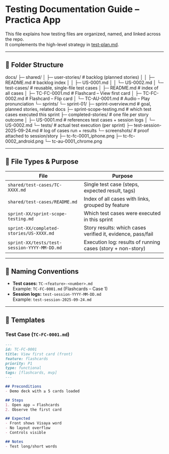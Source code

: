 # Testing Documentation Guide – Practica App

This file explains how testing files are organized, named, and linked across the repo.  
It complements the high-level strategy in [test-plan.md](./test-plan.md).

---

## 📂 Folder Structure

docs/
├─ shared/
│  ├─ user-stories/                  # backlog (planned stories)
│  │   ├─ README.md                  # backlog index
│  │   ├─ US-0001.md
│  │   └─ US-0002.md
│  └─ test-cases/                    # reusable, single-file test cases
│      ├─ README.md                  # index of all cases
│      ├─ TC-FC-0001.md              # Flashcard – View first card
│      ├─ TC-FC-0002.md              # Flashcard – Flip card
│      └─ TC-AU-0001.md              # Audio – Play pronunciation
└─ sprints/
   └─ sprint-01/
      ├─ sprint-overview.md          # goal, planned stories, related docs
      ├─ sprint-scope-testing.md     # which test cases executed this sprint
      ├─ completed-stories/          # one file per story outcome
      │   ├─ US-0001.md              # references test cases + session logs
      │   └─ US-0002.md
      └─ tests/                      # actual test execution (per sprint)
         ├─ test-session-2025-09-24.md   # log of cases run + results
         └─ screenshots/                 # proof attached to session/story
            ├─ tc-fc-0001_iphone.png
            ├─ tc-fc-0002_android.png
            └─ tc-au-0001_chrome.png

---

## 🧾 File Types & Purpose

| File | Purpose |
|------|---------|
| `shared/test-cases/TC-XXXX.md` | Single test case (steps, expected result, tags) |
| `shared/test-cases/README.md` | Index of all cases with links, grouped by feature |
| `sprint-XX/sprint-scope-testing.md` | Which test cases were executed in this sprint |
| `sprint-XX/completed-stories/US-XXXX.md` | Story results: which cases verified it, evidence, pass/fail |
| `sprint-XX/tests/test-session-YYYY-MM-DD.md` | Execution log: results of running cases (story + non-story) |

---

## 🔖 Naming Conventions
- **Test cases:** `TC-<feature>-<number>.md`  
  Example: `TC-FC-0001.md` (Flashcards – Case 1)  
- **Session logs:** `test-session-YYYY-MM-DD.md`  
  Example: `test-session-2025-09-24.md`  

---

## 🧪 Templates

### Test Case (`TC-FC-0001.md`)
```markdown
---
id: TC-FC-0001
title: View first card (front)
feature: flashcards
priority: P1
type: functional
tags: [flashcards, mvp]
---

## Preconditions
- Demo deck with ≥ 5 cards loaded

## Steps
1. Open app → Flashcards
2. Observe the first card

## Expected
- Front shows Visaya word
- No layout overflow
- Controls visible

## Notes
- Test long/short words
